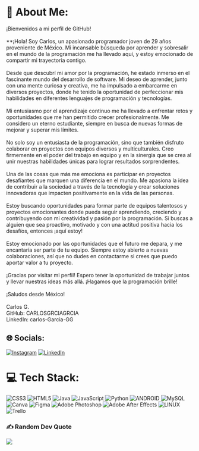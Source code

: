 # 💫 About Me:
¡Bienvenidos a mi perfil de GitHub!<br><br>**¡Hola! Soy Carlos, un apasionado programador joven de 29 años proveniente de México. Mi incansable búsqueda por aprender y sobresalir en el mundo de la programación me ha llevado aquí, y estoy emocionado de compartir mi trayectoria contigo.<br><br>Desde que descubrí mi amor por la programación, he estado inmerso en el fascinante mundo del desarrollo de software. Mi deseo de aprender, junto con una mente curiosa y creativa, me ha impulsado a embarcarme en diversos proyectos, donde he tenido la oportunidad de perfeccionar mis habilidades en diferentes lenguajes de programación y tecnologías.<br><br>Mi entusiasmo por el aprendizaje continuo me ha llevado a enfrentar retos y oportunidades que me han permitido crecer profesionalmente. Me considero un eterno estudiante, siempre en busca de nuevas formas de mejorar y superar mis límites.<br><br>No solo soy un entusiasta de la programación, sino que también disfruto colaborar en proyectos con equipos diversos y multiculturales. Creo firmemente en el poder del trabajo en equipo y en la sinergia que se crea al unir nuestras habilidades únicas para lograr resultados sorprendentes.<br><br>Una de las cosas que más me emociona es participar en proyectos desafiantes que marquen una diferencia en el mundo. Me apasiona la idea de contribuir a la sociedad a través de la tecnología y crear soluciones innovadoras que impacten positivamente en la vida de las personas.<br><br>Estoy buscando oportunidades para formar parte de equipos talentosos y proyectos emocionantes donde pueda seguir aprendiendo, creciendo y contribuyendo con mi creatividad y pasión por la programación. Si buscas a alguien que sea proactivo, motivado y con una actitud positiva hacia los desafíos, entonces ¡aquí estoy!<br><br>Estoy emocionado por las oportunidades que el futuro me depara, y me encantaría ser parte de tu equipo. Siempre estoy abierto a nuevas colaboraciones, así que no dudes en contactarme si crees que puedo aportar valor a tu proyecto.<br><br>¡Gracias por visitar mi perfil! Espero tener la oportunidad de trabajar juntos y llevar nuestras ideas más allá. ¡Hagamos que la programación brille!<br><br>¡Saludos desde México!<br><br>Carlos G.<br>GitHub: CARLOSGRCIAGRCIA<br>LinkedIn: carlos-Garcia-GG


## 🌐 Socials:
[![Instagram](https://img.shields.io/badge/Instagram-%23E4405F.svg?logo=Instagram&logoColor=white)](https://instagram.com/carlos_grcia.gg) [![LinkedIn](https://img.shields.io/badge/LinkedIn-%230077B5.svg?logo=linkedin&logoColor=white)](https://linkedin.com/in/carlos-Garcia-GG) 

# 💻 Tech Stack:
![CSS3](https://img.shields.io/badge/css3-%231572B6.svg?style=for-the-badge&logo=css3&logoColor=white) ![HTML5](https://img.shields.io/badge/html5-%23E34F26.svg?style=for-the-badge&logo=html5&logoColor=white) ![Java](https://img.shields.io/badge/java-%23ED8B00.svg?style=for-the-badge&logo=java&logoColor=white) ![JavaScript](https://img.shields.io/badge/javascript-%23323330.svg?style=for-the-badge&logo=javascript&logoColor=%23F7DF1E) ![Python](https://img.shields.io/badge/python-3670A0?style=for-the-badge&logo=python&logoColor=ffdd54) ![ANDROID](https://img.shields.io/badge/android-%2320232a.svg?style=for-the-badge&logo=android&logoColor=%a4c639) ![MySQL](https://img.shields.io/badge/mysql-%2300f.svg?style=for-the-badge&logo=mysql&logoColor=white) ![Canva](https://img.shields.io/badge/Canva-%2300C4CC.svg?style=for-the-badge&logo=Canva&logoColor=white) 	![Figma](https://img.shields.io/badge/figma-%23F24E1E.svg?style=for-the-badge&logo=figma&logoColor=white) ![Adobe Photoshop](https://img.shields.io/badge/adobephotoshop-%2331A8FF.svg?style=for-the-badge&logo=adobephotoshop&logoColor=white) ![Adobe After Effects](https://img.shields.io/badge/Adobe%20After%20Effects-9999FF.svg?style=for-the-badge&logo=Adobe%20After%20Effects&logoColor=white) ![LINUX](https://img.shields.io/badge/Linux-FCC624?style=for-the-badge&logo=linux&logoColor=black) ![Trello](https://img.shields.io/badge/Trello-%23026AA7.svg?style=for-the-badge&logo=Trello&logoColor=white)


### ✍️ Random Dev Quote
![](https://quotes-github-readme.vercel.app/api?type=horizontal&theme=tokyonight)


<!-- Proudly created with GPRM ( https://gprm.itsvg.in ) -->
